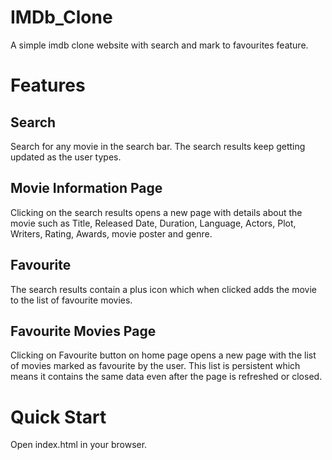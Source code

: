 # IMDb_Clone
A simple imdb clone website with search and mark to favourites feature.

# Features
  ## Search
  Search for any movie in the search bar. The search results keep getting updated as the user types. 
  
  ## Movie Information Page
  Clicking on the search results opens a new page with details about the movie such as Title, Released Date, Duration, Language, Actors, Plot, Writers, Rating, Awards, movie poster and genre.
  
  ## Favourite
  The search results contain a plus icon which when clicked adds the movie to the list of favourite movies.
  
  ## Favourite Movies Page
  Clicking on Favourite button on home page opens a new page with the list of movies marked as favourite by the user. This list is persistent which means it contains the same data even after the page is refreshed or closed.
  
# Quick Start
Open index.html in your browser.
